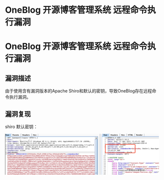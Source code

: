 # OneBlog 开源博客管理系统 远程命令执行漏洞

# OneBlog 开源博客管理系统 远程命令执行漏洞

## 漏洞描述

由于使用含有漏洞版本的Apache Shiro和默认的密钥，导致OneBlog存在远程命令执行漏洞。

## 漏洞复现

shiro 默认密钥：

![image-20221206161928066](images/image-20221206161928066.png)

